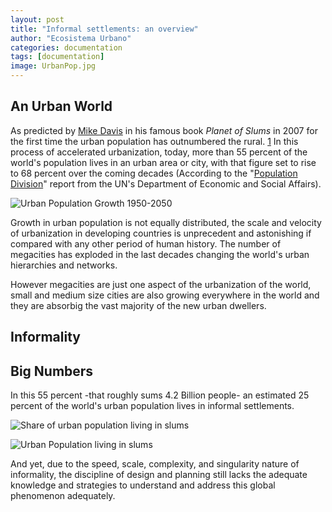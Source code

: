 ```yaml
---
layout: post
title: "Informal settlements: an overview"
author: "Ecosistema Urbano"
categories: documentation
tags: [documentation]
image: UrbanPop.jpg
---
```


## An Urban World
As predicted by [Mike Davis](https://en.wikipedia.org/wiki/Mike_Davis_(scholar)) in his famous book _Planet of Slums_ in 2007 for the first time the urban population has outnumbered the rural. [1][1] In this process of accelerated urbanization, today, more than 55 percent of the world's population lives in an urban area or city, with that figure set to rise to 68 percent over the coming decades (According to the "[Population Division](https://population.un.org/wpp/)" report from the UN's Department of Economic and Social Affairs).

![Urban Population Growth 1950-2050](../assets/img/Urban-Population-Growth-1950-to-2050.gif "Urban Population Growth 1950 to 2050")

Growth in urban population is not equally distributed, the scale and velocity of urbanization in developing countries is unprecedent and astonishing if compared with any other period of human history. The number of megacities has exploded in the last decades changing the world's urban hierarchies and networks. 

However megacities are just one aspect of the urbanization of the world, small and medium size cities are also growing everywhere in the world and they are absorbig the vast majority of the new urban dwellers. 

## Informality

## Big Numbers
In this 55 percent -that roughly sums 4.2 Billion people- an estimated 25 percent of the world's urban population lives in informal settlements. 

![Share of urban population living in slums](../assets/img/Share-of-urban-population-living-in-slums-GIF.gif "Share of urban population living in slums")

![Urban Population living in slums](../assets/img/Urban-Slums-Population-GIF.gif "Urban Population living in slums")

And yet, due to the speed, scale, complexity, and singularity nature of informality, the discipline of design and planning still lacks the adequate knowledge and strategies to understand and address this global phenomenon adequately.


[1]: https://data.worldbank.org/indicator/sp.urb.totl.in.zs?end=2018&start=1960&view=chart